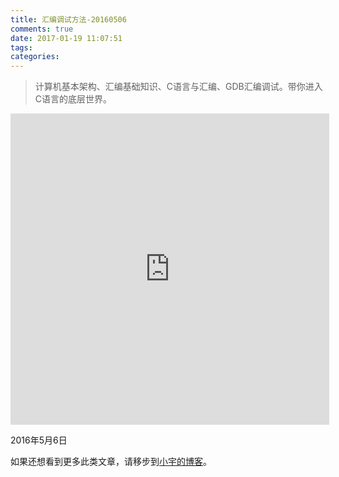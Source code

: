 ```yaml
---
title: 汇编调试方法-20160506
comments: true
date: 2017-01-19 11:07:51
tags:
categories:
---
```


> 计算机基本架构、汇编基础知识、C语言与汇编、GDB汇编调试。带你进入C语言的底层世界。


<center><iframe height=498 width=510 src='http://player.youku.com/embed/XMjQxMTgzNzM2NA==' frameborder=0 'allowfullscreen'></iframe></center>

2016年5月6日

如果还想看到更多此类文章，请移步到[小宇的博客](http://shenyu.wiki)。
